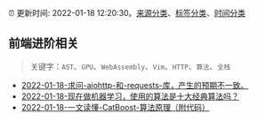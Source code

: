:alarm_clock: 更新时间: 2022-01-18 12:20:30。[来源分类](../README.md)、[标签分类](../TAGS.md)、[时间分类](../TIMELINE.md)

## 前端进阶相关


> 关键字：`AST`、`GPU`、`WebAssembly`、`Vim`、`HTTP`、`算法`、`全栈`



- [2022-01-18-求问-aiohttp-和-requests-库，产生的预期不一致。](https://www.v2ex.com/t/829064) 
- [2022-01-18-现在做机器学习，使用的算法是十大经典算法吗？](https://www.v2ex.com/t/829024) 
- [2022-01-18-一文读懂-CatBoost-算法原理（附代码）](https://toutiao.io/k/au8td5o) 